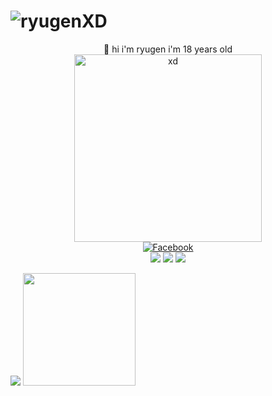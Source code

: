 <h1> <img src="https://readme-typing-svg.herokuapp.com?size=35&width=400&lines=$_Ryugen_XD" alt="ryugenXD"/> </h1>
<div align="center">
  👋 hi i'm ryugen i'm 18 years old 
 <img width="300px"  src="https://i.pinimg.com/originals/b4/b1/64/b4b1640525ecadfa1030e6096f3ec842.gif" alt="xd">
</div>
<div align="center">
   <a href="https://www.facebook.com/wRyZ.freands.158.watded.daww">
      <img src="https://img.shields.io/badge/-Facebook-1877f2?style=for-the-badge&logo=facebook&logoColor=white" alt="Facebook" />
</a>
<br>
<img src="https://img.shields.io/badge/javascript%20-%23323330.svg?&style=for-the-badge&logo=javascript&logoColor=%23F7DF1E" />
<img src="https://img.shields.io/badge/PHP-777BB4?style=for-the-badge&logo=php&logoColor=white" />
<img src="https://img.shields.io/badge/Laravel-FF2D20?style=for-the-badge&logo=laravel&logoColor=white" />
<br>
</div>
<p>
    <img src="https://github-readme-stats.vercel.app/api?username=ryugenXD&hide=contribs,prs&show_icons=true&hide_border=true&title_color=#000" />
    <img src="https://github-readme-stats.vercel.app/api/top-langs/?username=ryugenXD&layout=compact" height="180"/>
</p>
